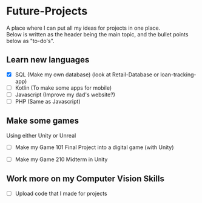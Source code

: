 # Future-Projects
A place where I can put all my ideas for projects in one place.    
Below is written as the header being the main topic, and the bullet points below as "to-do's".   
  
Learn new languages
---
- [x] SQL (Make my own database) (look at Retail-Database or loan-tracking-app)    
- [ ] Kotlin (To make some apps for mobile)    
- [ ] Javascript (Improve my dad's website?)   
- [ ] PHP (Same as Javascript)   
  
Make some games
---
Using either Unity or Unreal   
- [ ] Make my Game 101 Final Project into a digital game (with Unity)   
- [ ] Make my Game 210 Midterm in Unity


Work more on my Computer Vision Skills
---
- [ ] Upload code that I made for projects
